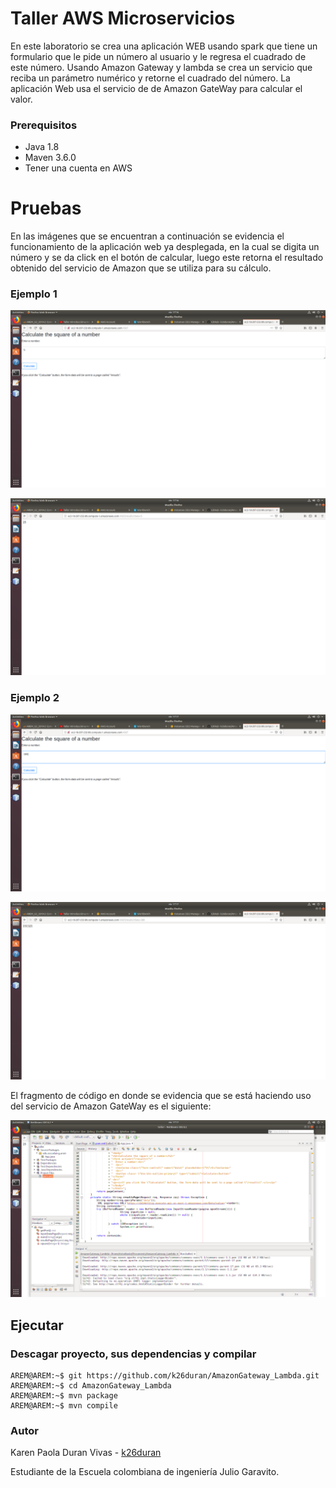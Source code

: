 # Taller AWS Microservicios

En este laboratorio se crea una aplicación WEB usando spark que tiene un formulario que le pide un número al usuario y le regresa el cuadrado de este número. Usando Amazon Gateway y lambda se crea un servicio que reciba un parámetro numérico y retorne el cuadrado del número. La aplicación Web usa el servicio de de Amazon GateWay para calcular el valor.

### Prerequisitos

* Java 1.8
* Maven 3.6.0
* Tener una cuenta en AWS  

# Pruebas

En las imágenes que se encuentran a continuación se evidencia el funcionamiento de la aplicación web ya desplegada, en la cual se digita un número y se da click en el botón de calcular, luego este retorna el resultado obtenido del servicio de Amazon que se utiliza para su cálculo.
### Ejemplo 1

![ejemplo1](https://github.com/k26duran/AmazonGateway_Lambda/blob/master/images/1.png)

![ejemplo1.1](https://github.com/k26duran/AmazonGateway_Lambda/blob/master/images/2.png)

### Ejemplo 2

![ejemplo2](https://github.com/k26duran/AmazonGateway_Lambda/blob/master/images/3.png)

![ejemplo2.1](https://github.com/k26duran/AmazonGateway_Lambda/blob/master/images/4.png)

El fragmento de código en donde se evidencia que se está haciendo uso del servicio de Amazon GateWay es el siguiente:

![code](https://github.com/k26duran/AmazonGateway_Lambda/blob/master/images/code.png)


## Ejecutar
### Descagar proyecto, sus dependencias y compilar
```console
AREM@AREM:~$ git https://github.com/k26duran/AmazonGateway_Lambda.git
AREM@AREM:~$ cd AmazonGateway_Lambda
AREM@AREM:~$ mvn package
AREM@AREM:~$ mvn compile
```

### Autor

Karen Paola Duran Vivas - [k26duran](https://github.com/k26duran)

Estudiante de la Escuela colombiana de ingeniería Julio Garavito. 
